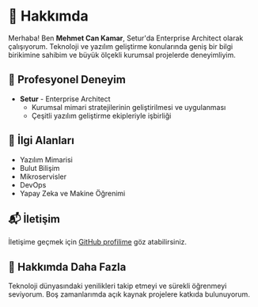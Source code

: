 # 👋 Hakkımda

Merhaba! Ben **Mehmet Can Kamar**, Setur'da Enterprise Architect olarak çalışıyorum. Teknoloji ve yazılım geliştirme konularında geniş bir bilgi birikimine sahibim ve büyük ölçekli kurumsal projelerde deneyimliyim.

## 💼 Profesyonel Deneyim

- **Setur** - Enterprise Architect
  - Kurumsal mimari stratejilerinin geliştirilmesi ve uygulanması
  - Çeşitli yazılım geliştirme ekipleriyle işbirliği

## 🌟 İlgi Alanları

- Yazılım Mimarisi
- Bulut Bilişim
- Mikroservisler
- DevOps
- Yapay Zeka ve Makine Öğrenimi

## 📬 İletişim

İletişime geçmek için [GitHub profilime](https://github.com/mehmetcankamar-setur) göz atabilirsiniz.

## 📖 Hakkımda Daha Fazla

Teknoloji dünyasındaki yenilikleri takip etmeyi ve sürekli öğrenmeyi seviyorum. Boş zamanlarımda açık kaynak projelere katkıda bulunuyorum.
